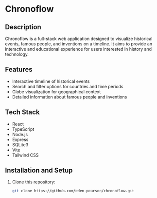 # Chronoflow

## Description

Chronoflow is a full-stack web application designed to visualize historical events, famous people, and inventions on a timeline. It aims to provide an interactive and educational experience for users interested in history and technology.

## Features

- Interactive timeline of historical events
- Search and filter options for countries and time periods
- Globe visualization for geographical context
- Detailed information about famous people and inventions

## Tech Stack

- React
- TypeScript
- Node.js
- Express
- SQLite3
- Vite
- Tailwind CSS

## Installation and Setup

1. Clone this repository:
   ```sh
   git clone https://github.com/eden-pearson/chronoflow.git


